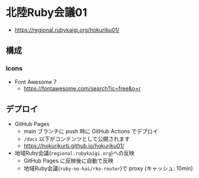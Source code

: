 # 北陸Ruby会議01
- https://regional.rubykaigi.org/hokuriku01/

## 構成
### Icons
- Font Awesome 7
  - https://fontawesome.com/search?ic=free&o=r

## デプロイ
- GitHub Pages
  - main ブランチに push 時に GitHub Actions でデプロイ
  - `/docs` 以下がコンテンツとして公開されます
  - https://hokurikurb.github.io/hokuriku01/
- 地域Ruby会議(`regional.rubykaigi.org`)への反映
  - GitHub Pages に反映後に自動で反映
  - 地域Ruby会議(`ruby-no-kai/rko-router`)で proxy (キャッシュ: 10min)
